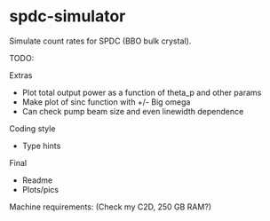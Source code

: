 # spdc-simulator
Simulate count rates for SPDC (BBO bulk crystal).

TODO:

Extras
- Plot total output power as a function of theta_p and other params
- Make plot of sinc function with +/- Big omega
- Can check pump beam size and even linewidth dependence


Coding style
- Type hints

Final
- Readme
- Plots/pics


Machine requirements:
(Check my C2D, 250 GB RAM?)